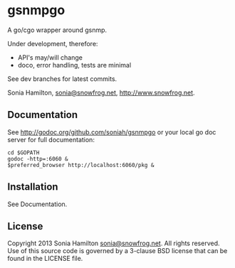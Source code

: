 gsnmpgo
======

A go/cgo wrapper around gsnmp.

Under development, therefore:

* API's may/will change
* doco, error handling, tests are minimal

See dev branches for latest commits.

Sonia Hamilton, sonia@snowfrog.net, http://www.snowfrog.net.

Documentation
-------------

See http://godoc.org/github.com/soniah/gsnmpgo or your local
go doc server for full documentation:

    cd $GOPATH
    godoc -http=:6060 &
    $preferred_browser http://localhost:6060/pkg &

Installation
------------

See Documentation.

License
-------

Copyright 2013 Sonia Hamilton <sonia@snowfrog.net>. All rights
reserved.  Use of this source code is governed by a 3-clause BSD
license that can be found in the LICENSE file.
